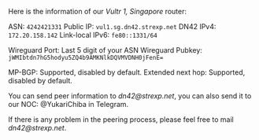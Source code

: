 Here is the information of our *Vultr 1, Singapore* router:

ASN: `4242421331`
Public IP: `vul1.sg.dn42.strexp.net`
DN42 IPv4: `172.20.158.142`
Link-local IPv6: `fe80::1331/64`

Wireguard Port: Last 5 digit of your ASN
Wireguard Pubkey: `jWMIbtdn7hG5hodyu5ZQ4b9AMKNlkDQVMVDNH0jFenE=`

MP-BGP: Supported, disabled by default.
Extended next hop: Supported, disabled by default.

You can send peer information to _dn42@strexp.net_, you can also send it to our NOC: @YukariChiba in Telegram.

If there is any problem in the peering process, please feel free to mail _dn42@strexp.net_.
